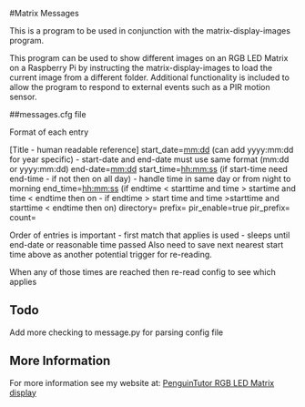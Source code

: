 #Matrix Messages

This is a program to be used in conjunction with the matrix-display-images program.

This program can be used to show different images on an RGB LED Matrix on a Raspberry Pi by instructing the matrix-display-images to load the current image from a different folder. Additional functionality is included to allow the program to respond to external events such as a PIR motion sensor.



##messages.cfg file

Format of each entry


[Title - human readable reference]
start_date=<mm:dd>      (can add yyyy:mm:dd for year specific) - start-date and end-date must use same format (mm:dd or yyyy:mm:dd)
end-date=<mm:dd>
start_time=<hh:mm:ss>   (if start-time need end-time - if not then on all day) - handle time in same day or from night to morning
end_time=<hh:mm:ss>     (if endtime < starttime and time > startime and time < endtime then on - if endtime > start time and time >starttime and starttime < endtime then on)
directory=<path>
prefix=<normal-prefix>
pir_enable=true
pir_prefix=<prefix>
count=<number>


Order of entries is important - first match that applies is used - sleeps until end-date or reasonable time passed
Also need to save next nearest start time above as another potential trigger for re-reading.

When any of those times are reached then re-read config to see which applies


## Todo

Add more checking to message.py for parsing config file


## More Information

For more information see my website at: [PenguinTutor RGB LED Matrix display](http://www.penguintutor.com/projects/rpi-matrix-rgbled)